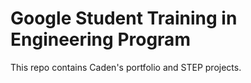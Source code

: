 # Google Student Training in Engineering Program

This repo contains Caden's portfolio and STEP projects.

